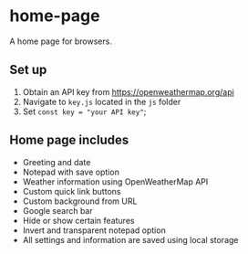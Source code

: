 # home-page
A home page for browsers.

## Set up
1. Obtain an API key from https://openweathermap.org/api
2. Navigate to `key.js` located in the `js` folder
3. Set `const key = "your API key"`;

## Home page includes
* Greeting and date
* Notepad with save option
* Weather information using OpenWeatherMap API
* Custom quick link buttons
* Custom background from URL
* Google search bar
* Hide or show certain features
* Invert and transparent notepad option
* All settings and information are saved using local storage
